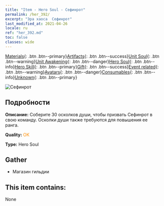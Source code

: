 ```yaml
---
title: "Item - Hero Soul - Сефинрот"
permalink: /her_392/
excerpt: "Эра хаоса  Сефинрот"
last_modified_at: 2021-04-26
locale: ru
ref: "her_392.md"
toc: false
classes: wide
---
```

 [Materials](/ItemsRU/){: .btn .btn--primary}[Artifacts](/ItemsRU/Artifacts/){: .btn .btn--success}[Unit Soul](/ItemsRU/UnitSoul/){: .btn .btn--warning}[Unit Awakening](/ItemsRU/UnitAwakening/){: .btn .btn--danger}[Hero Soul](/ItemsRU/HeroSoul/){: .btn .btn--info}[Hero Skill](/ItemsRU/HeroSkill/){: .btn .btn--primary}[Gift](/ItemsRU/Gift/){: .btn .btn--success}[Event related](/ItemsRU/Events/){: .btn .btn--warning}[Avatars](/ItemsRU/Avatars/){: .btn .btn--danger}[Consumables](/ItemsRU/Consumables/){: .btn .btn--info}[Unknown](/ItemsRU/Unknown/){: .btn .btn--primary}

 ![Сефинрот](/images/h/h_Sephinroth.jpg)

## Подробности
 **Описание:** Соберите 30 осколков души, чтобы призвать Сефинрот в свою команду. Осколки души также требуются для повышения ее ранга.

 **Quality:** <span style="color: #FF8C00">OK</span>

 **Type:** Hero Soul

## Gather

*    Магазин гильдии 

## This item contains:

  None

